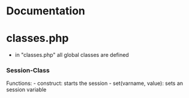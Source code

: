 # Documentation

# classes.php

- in "classes.php" all global classes are defined
### Session-Class
Functions:
    - construct: starts the session
    - set(varname, value): sets an session variable